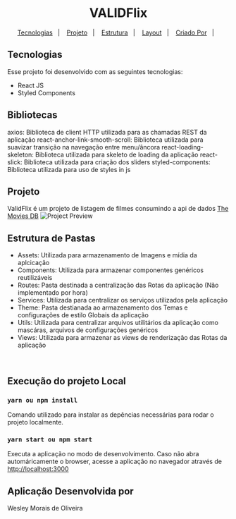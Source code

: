 <h1 align="center">
   VALIDFlix
</h1>

<p align="center">
  <a href="#-tecnologias">Tecnologias</a>&nbsp;&nbsp;&nbsp;|&nbsp;&nbsp;&nbsp;
  <a href="#-projeto">Projeto</a>&nbsp;&nbsp;&nbsp;|&nbsp;&nbsp;&nbsp;
  <a href="#-estrutura">Estrutura</a>&nbsp;&nbsp;&nbsp;|&nbsp;&nbsp;&nbsp;
  <a href="#-layout">Layout</a>&nbsp;&nbsp;&nbsp;|&nbsp;&nbsp;&nbsp;
  <a href="#-criado">Criado Por</a>&nbsp;&nbsp;&nbsp;|&nbsp;&nbsp;&nbsp;
</p>

## Tecnologias

Esse projeto foi desenvolvido com as seguintes tecnologias:

- React JS
- Styled Components

## Bibliotecas

 axios: Biblioteca de client HTTP utilizada para as chamadas REST da aplicação
 react-anchor-link-smooth-scroll: Biblioteca utilizada para suavizar transição na navegação entre menu/âncora
 react-loading-skeleton: Biblioteca utilizada para skeleto de loading da aplicação
 react-slick: Biblioteca utilizada para criação dos sliders
 styled-components: Biblioteca utilizada para uso de styles in js

## Projeto

ValidFlix é um projeto de listagem de filmes consumindo a api de dados <a href="https://developers.themoviedb.org/">The Movies DB</a>
![Project Preview](validFlix.gif) <br>

## Estrutura de Pastas

- Assets: Utilizada para armazenamento de Imagens e mídia da aplcicação
- Components: Utilizada para armazenar componentes genéricos reutilizáveis
- Routes: Pasta destinada a centralização das Rotas da aplicação (Não implementado por hora)
- Services: Utilizada para centralizar os serviços utilizados pela aplicação 
- Theme: Pasta destianada ao armazenamento dos Temas e configurações de estilo Globais da aplicação
- Utils: Utilizada para centralizar arquivos utilitários da aplicação como mascáras, arquivos de configurações genéricos
- Views: Utilizada para armazenar as views de renderização das Rotas da aplicação

 <br>

## Execução do projeto Local
### `yarn ou npm install`

Comando utilizado para instalar as depências necessárias para rodar o projeto localmente.
### `yarn start ou npm start`

Executa a aplicação no modo de desenvolvimento.
Caso não abra automáricamente o browser, acesse a aplicação no navegador através de [http://localhost:3000](http://localhost:3000) 


## Aplicação Desenvolvida por

Wesley Morais de Oliveira
